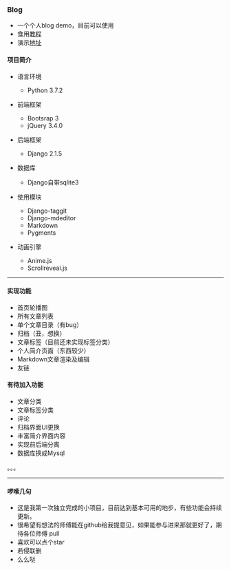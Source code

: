 ### Blog

- 一个个人blog demo，目前可以使用
- 食用[教程](./blog使用教程.md)
- 演示[地址](http://www.playwi0.club)

#### 项目简介

- 语言环境

  - Python 3.7.2
- 前端框架

  - Bootsrap 3
  - jQuery 3.4.0
- 后端框架

  - Django 2.1.5
- 数据库
  - Django自带sqlite3
- 使用模块
  - Django-taggit
  - Django-mdeditor
  - Markdown
  - Pygments
- 动画引擎
  - Anime.js
  - Scrollreveal.js



---

#### 实现功能

- 首页轮播图
- 所有文章列表
- 单个文章目录（有bug）
- 归档（丑，想换）
- 文章标签（目前还未实现标签分类）
- 个人简介页面（东西较少）
- Markdown文章渲染及编辑
- 友链

#### 有待加入功能

- 文章分类
- 文章标签分类
- 评论
- 归档界面UI更换
- 丰富简介界面内容
- 实现前后端分离
- 数据库换成Mysql

。。。

----

#### 啰嗦几句

- 这是我第一次独立完成的小项目，目前达到基本可用的地步，有些功能会持续更新。
- 很希望有想法的师傅能在github给我提意见，如果能参与进来那就更好了，期待各位师傅 pull
- 喜欢可以点个star
- 若侵联删
- 么么哒

  
